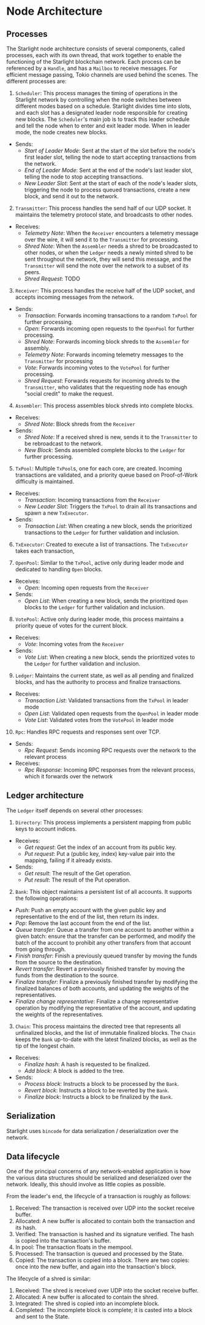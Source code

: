 # Node Architecture 

## Processes
The Starlight node architecture consists of several components, called processes, each with its own thread, that work together to enable the functioning of the Starlight blockchain network. Each process can be referenced by a `Handle`, and has a `Mailbox` to receive messages. For efficient message passing, Tokio channels are used behind the scenes. The different processes are:

1. `Scheduler`: This process manages the timing of operations in the Starlight network by controlling when the node switches between different modes based on a schedule. Starlight divides time into slots, and each slot has a designated leader node responsible for creating new blocks. The `Scheduler`'s main job is to track this leader schedule and tell the node when to enter and exit leader mode. When in leader mode, the node creates new blocks.
- Sends:
  - *Start of Leader Mode*: Sent at the start of the slot before the node's first leader slot, telling the node to start accepting transactions from the network. 
  - *End of Leader Mode*: Sent at the end of the node's last leader slot, telling the node to stop accepting transactions.
  - *New Leader Slot*: Sent at the start of each of the node's leader slots, triggering the node to process queued transactions, create a new block, and send it out to the network.

2. `Transmitter`: This process handles the send half of our UDP socket. It maintains the telemetry protocol state, and broadcasts to other nodes.
- Receives:
  - *Telemetry Note*: When the `Receiver` encounters a telemetry message over the wire, it will send it to the `Transmitter` for processing.
  - *Shred Note*: When the `Assembler` needs a shred to be broadcasted to other nodes, or when the `Ledger` needs a newly minted shred to be sent throughout the network, they will send this message, and the `Transmitter` will send the note over the network to a subset of its peers.
  - *Shred Request*: TODO

3. `Receiver`: This process handles the receive half of the UDP socket, and accepts incoming messages from the network. 
- Sends:
  - *Transaction*: Forwards incoming transactions to a random `TxPool` for further processing.
  - *Open*: Forwards incoming open requests to the `OpenPool` for further processing.
  - *Shred Note*: Forwards incoming block shreds to the `Assembler` for assembly.
  - *Telemetry Note*: Forwards incoming telemetry messages to the `Transmitter` for processing
  - *Vote*: Forwards incoming votes to the `VotePool` for further processing.
  - *Shred Request*: Forwards requests for incoming shreds to the `Transmitter`, who validates that the requesting node has enough "social credit" to make the request.

4. `Assembler`: This process assembles block shreds into complete blocks.
- Receives: 
  - *Shred Note*: Block shreds from the `Receiver`
- Sends:
  - *Shred Note*: If a received shred is new, sends it to the `Transmitter` to be rebroadcast to the network.
  - *New Block*: Sends assembled complete blocks to the `Ledger` for further processing.

5. `TxPool`: Multiple `TxPool`s, one for each core, are created. Incoming transactions are validated, and a priority queue based on Proof-of-Work difficulty is maintained.
- Receives:
  - *Transaction*: Incoming transactions from the `Receiver`
  - *New Leader Slot*: Triggers the `TxPool` to drain all its transactions and spawn a new `TxExecutor`.
- Sends: 
  - *Transaction List*: When creating a new block, sends the prioritized transactions to the `Ledger` for further validation and inclusion.

6. `TxExecutor`: Created to execute a list of transactions. The `TxExecutor` takes each transaction,

7. `OpenPool`: Similar to the `TxPool`, active only during leader mode and dedicated to handling `Open` blocks.
- Receives:
  - *Open*: Incoming open requests from the `Receiver` 
- Sends:
  - *Open List*: When creating a new block, sends the prioritized `Open` blocks to the `Ledger` for further validation and inclusion.

8. `VotePool`: Active only during leader mode, this process maintains a priority queue of votes for the current block.
- Receives:
  - *Vote*: Incoming votes from the `Receiver`
- Sends:
  - *Vote List*: When creating a new block, sends the prioritized votes to the `Ledger` for further validation and inclusion.

9. `Ledger`: Maintains the current state, as well as all pending and finalized blocks, and has the authority to process and finalize transactions. 
- Receives:
  - *Transaction List*: Validated transactions from the `TxPool` in leader mode
  - *Open List*: Validated open requests from the `OpenPool` in leader mode
  - *Vote List*: Validated votes from the `VotePool` in leader mode

10. `Rpc`: Handles RPC requests and responses sent over TCP.
- Sends:
  - *Rpc Request*: Sends incoming RPC requests over the network to the relevant process
- Receives:
  - *Rpc Response*: Incoming RPC responses from the relevant process, which it forwards over the network

## Ledger architecture
The `Ledger` itself depends on several other processes:

1. `Directory`: This process implements a persistent mapping from public keys to account indices.
- Receives:
  - *Get request*: Get the index of an account from its public key.
  - *Put request*: Put a (public key, index) key-value pair into the mapping, failing if it already exists.
- Sends:
  - *Get result*: The result of the Get operation.
  - *Put result*: The result of the Put operation.

2. `Bank`: This object maintains a persistent list of all accounts. It supports the following operations:
- *Push*: Push an empty account with the given public key and representative to the end of the list, then return its index.
- *Pop*: Remove the last account from the end of the list.
- *Queue transfer*: Queue a transfer from one account to another within a given batch: ensure that the transfer can be performed, and modify the batch of the account to prohibit any other transfers from that account from going through.
- *Finish transfer*: Finish a previously queued transfer by moving the funds from the source to the destination.
- *Revert transfer*: Revert a previously finished transfer by moving the funds from the destination to the source.
- *Finalize transfer*: Finalize a previously finished transfer by modifying the finalized balances of both accounts, and updating the weights of the representatives.
- *Finalize change representative*: Finalize a change representative operation by modifying the representative of the account, and updating the weights of the representatives.

3. `Chain`: This process maintains the directed tree that represents all unfinalized blocks, and the list of immutable finalized blocks. The `Chain` keeps the `Bank` up-to-date with the latest finalized blocks, as well as the tip of the longest chain.
- Receives:
  - *Finalize hash*: A hash is requested to be finalized.
  - *Add block*: A block is added to the tree.
- Sends:
  - *Process block*: Instructs a block to be processed by the `Bank`.
  - *Revert block*: Instructs a block to be reverted by the `Bank`.
  - *Finalize block*: Instructs a block to be finalized by the `Bank`.

## Serialization
Starlight uses `bincode` for data serialization / deserialization over the network.

## Data lifecycle
One of the principal concerns of any network-enabled application is how the various data structures should be serialized and deserialized over the network. Ideally, this should involve as little copies as possible.

From the leader's end, the lifecycle of a transaction is roughly as follows:
1) Received: The transaction is received over UDP into the socket receive buffer.
2) Allocated: A new buffer is allocated to contain both the transaction and its hash.
3) Verified: The transaction is hashed and its signature verified. The hash is copied into the transaction's buffer.
4) In pool: The transaction floats in the mempool.
5) Processed: The transaction is queued and processed by the State.
6) Copied: The transaction is copied into a block.
There are two copies: once into the new buffer, and again into the transaction's block.

The lifecycle of a shred is similar:
1) Received: The shred is received over UDP into the socket receive buffer.
2) Allocated: A new buffer is allocated to contain the shred.
3) Integrated: The shred is copied into an incomplete block.
4) Completed: The incomplete block is complete; it is casted into a block and sent to the State.